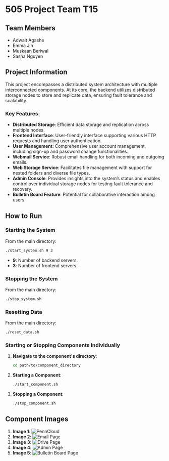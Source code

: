 # 505 Project Team T15

## Team Members
- Adwait Agashe
- Emma Jin
- Muskaan Beriwal
- Sasha Nguyen

## Project Information

This project encompasses a distributed system architecture with multiple interconnected components. At its core, the backend utilizes distributed storage nodes to store and replicate data, ensuring fault tolerance and scalability.

### Key Features:
- **Distributed Storage**: Efficient data storage and replication across multiple nodes.
- **Frontend Interface**: User-friendly interface supporting various HTTP requests and handling user authentication.
- **User Management**: Comprehensive user account management, including sign-up and password change functionalities.
- **Webmail Service**: Robust email handling for both incoming and outgoing emails.
- **Web Storage Service**: Facilitates file management with support for nested folders and diverse file types.
- **Admin Console**: Provides insights into the system’s status and enables control over individual storage nodes for testing fault tolerance and recovery.
- **Bulletin Board Feature**: Potential for collaborative interaction among users.

## How to Run

### Starting the System

From the main directory:

```bash
./start_system.sh 9 3
```

- **9**: Number of backend servers.
- **3**: Number of frontend servers.

### Stopping the System

From the main directory:

```bash
./stop_system.sh
```

### Resetting Data

From the main directory:

```bash
./reset_data.sh
```

### Starting or Stopping Components Individually

1. **Navigate to the component's directory**:
   
   ```bash
   cd path/to/component_directory
   ```

2. **Starting a Component**:

   ```bash
   ./start_component.sh
   ```

3. **Stopping a Component**:

   ```bash
   ./stop_component.sh
   ```

## Component Images

1. **Image 1**: ![PennCloud](https://iili.io/J6uzXF1.png)
2. **Image 2**: ![Email Page](https://iili.io/J6uzj8g.png)
3. **Image 3**: ![Drive Page](https://iili.io/J6uz4cX.png)
4. **Image 4**: ![Admin Page](https://iili.io/J6uzhcF.png)
5. **Image 5**: ![Bulletin Board Page](https://iili.io/J6uzrFt.png)
